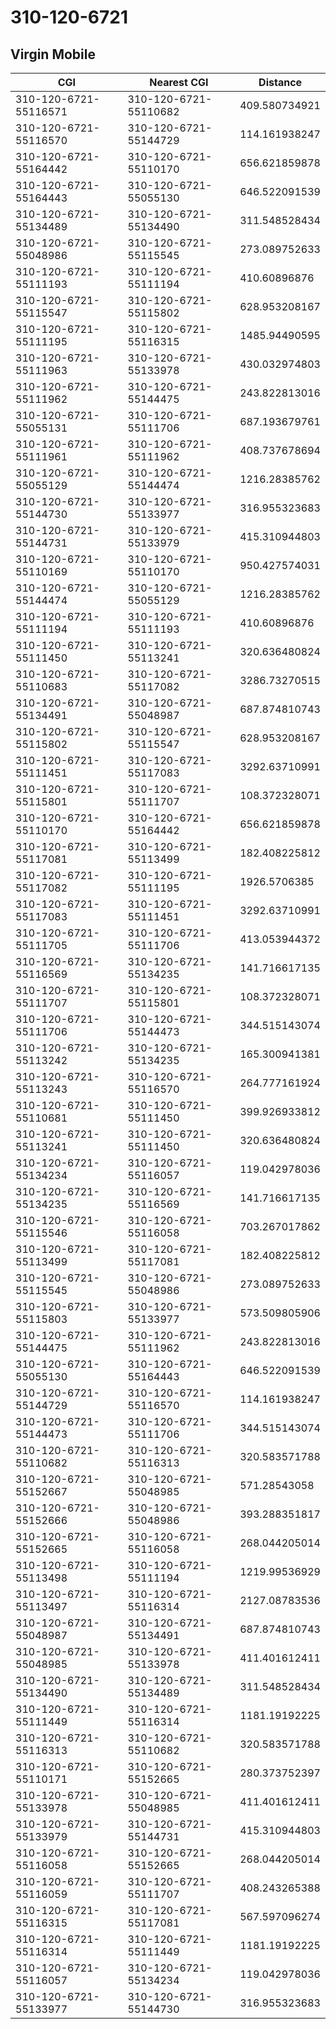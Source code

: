 # 310-120-6721
## Virgin Mobile


| CGI | Nearest CGI | Distance |
|-----|-------------|----------|
| 310-120-6721-55116571 | 310-120-6721-55110682 | 409.580734921 |
| 310-120-6721-55116570 | 310-120-6721-55144729 | 114.161938247 |
| 310-120-6721-55164442 | 310-120-6721-55110170 | 656.621859878 |
| 310-120-6721-55164443 | 310-120-6721-55055130 | 646.522091539 |
| 310-120-6721-55134489 | 310-120-6721-55134490 | 311.548528434 |
| 310-120-6721-55048986 | 310-120-6721-55115545 | 273.089752633 |
| 310-120-6721-55111193 | 310-120-6721-55111194 | 410.60896876 |
| 310-120-6721-55115547 | 310-120-6721-55115802 | 628.953208167 |
| 310-120-6721-55111195 | 310-120-6721-55116315 | 1485.94490595 |
| 310-120-6721-55111963 | 310-120-6721-55133978 | 430.032974803 |
| 310-120-6721-55111962 | 310-120-6721-55144475 | 243.822813016 |
| 310-120-6721-55055131 | 310-120-6721-55111706 | 687.193679761 |
| 310-120-6721-55111961 | 310-120-6721-55111962 | 408.737678694 |
| 310-120-6721-55055129 | 310-120-6721-55144474 | 1216.28385762 |
| 310-120-6721-55144730 | 310-120-6721-55133977 | 316.955323683 |
| 310-120-6721-55144731 | 310-120-6721-55133979 | 415.310944803 |
| 310-120-6721-55110169 | 310-120-6721-55110170 | 950.427574031 |
| 310-120-6721-55144474 | 310-120-6721-55055129 | 1216.28385762 |
| 310-120-6721-55111194 | 310-120-6721-55111193 | 410.60896876 |
| 310-120-6721-55111450 | 310-120-6721-55113241 | 320.636480824 |
| 310-120-6721-55110683 | 310-120-6721-55117082 | 3286.73270515 |
| 310-120-6721-55134491 | 310-120-6721-55048987 | 687.874810743 |
| 310-120-6721-55115802 | 310-120-6721-55115547 | 628.953208167 |
| 310-120-6721-55111451 | 310-120-6721-55117083 | 3292.63710991 |
| 310-120-6721-55115801 | 310-120-6721-55111707 | 108.372328071 |
| 310-120-6721-55110170 | 310-120-6721-55164442 | 656.621859878 |
| 310-120-6721-55117081 | 310-120-6721-55113499 | 182.408225812 |
| 310-120-6721-55117082 | 310-120-6721-55111195 | 1926.5706385 |
| 310-120-6721-55117083 | 310-120-6721-55111451 | 3292.63710991 |
| 310-120-6721-55111705 | 310-120-6721-55111706 | 413.053944372 |
| 310-120-6721-55116569 | 310-120-6721-55134235 | 141.716617135 |
| 310-120-6721-55111707 | 310-120-6721-55115801 | 108.372328071 |
| 310-120-6721-55111706 | 310-120-6721-55144473 | 344.515143074 |
| 310-120-6721-55113242 | 310-120-6721-55134235 | 165.300941381 |
| 310-120-6721-55113243 | 310-120-6721-55116570 | 264.777161924 |
| 310-120-6721-55110681 | 310-120-6721-55111450 | 399.926933812 |
| 310-120-6721-55113241 | 310-120-6721-55111450 | 320.636480824 |
| 310-120-6721-55134234 | 310-120-6721-55116057 | 119.042978036 |
| 310-120-6721-55134235 | 310-120-6721-55116569 | 141.716617135 |
| 310-120-6721-55115546 | 310-120-6721-55116058 | 703.267017862 |
| 310-120-6721-55113499 | 310-120-6721-55117081 | 182.408225812 |
| 310-120-6721-55115545 | 310-120-6721-55048986 | 273.089752633 |
| 310-120-6721-55115803 | 310-120-6721-55133977 | 573.509805906 |
| 310-120-6721-55144475 | 310-120-6721-55111962 | 243.822813016 |
| 310-120-6721-55055130 | 310-120-6721-55164443 | 646.522091539 |
| 310-120-6721-55144729 | 310-120-6721-55116570 | 114.161938247 |
| 310-120-6721-55144473 | 310-120-6721-55111706 | 344.515143074 |
| 310-120-6721-55110682 | 310-120-6721-55116313 | 320.583571788 |
| 310-120-6721-55152667 | 310-120-6721-55048985 | 571.28543058 |
| 310-120-6721-55152666 | 310-120-6721-55048986 | 393.288351817 |
| 310-120-6721-55152665 | 310-120-6721-55116058 | 268.044205014 |
| 310-120-6721-55113498 | 310-120-6721-55111194 | 1219.99536929 |
| 310-120-6721-55113497 | 310-120-6721-55116314 | 2127.08783536 |
| 310-120-6721-55048987 | 310-120-6721-55134491 | 687.874810743 |
| 310-120-6721-55048985 | 310-120-6721-55133978 | 411.401612411 |
| 310-120-6721-55134490 | 310-120-6721-55134489 | 311.548528434 |
| 310-120-6721-55111449 | 310-120-6721-55116314 | 1181.19192225 |
| 310-120-6721-55116313 | 310-120-6721-55110682 | 320.583571788 |
| 310-120-6721-55110171 | 310-120-6721-55152665 | 280.373752397 |
| 310-120-6721-55133978 | 310-120-6721-55048985 | 411.401612411 |
| 310-120-6721-55133979 | 310-120-6721-55144731 | 415.310944803 |
| 310-120-6721-55116058 | 310-120-6721-55152665 | 268.044205014 |
| 310-120-6721-55116059 | 310-120-6721-55111707 | 408.243265388 |
| 310-120-6721-55116315 | 310-120-6721-55117081 | 567.597096274 |
| 310-120-6721-55116314 | 310-120-6721-55111449 | 1181.19192225 |
| 310-120-6721-55116057 | 310-120-6721-55134234 | 119.042978036 |
| 310-120-6721-55133977 | 310-120-6721-55144730 | 316.955323683 |
